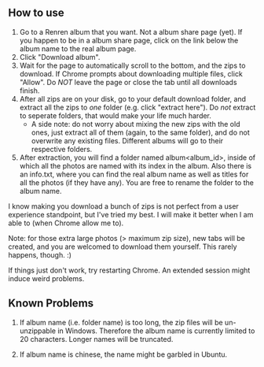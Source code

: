 How to use
----

1. Go to a Renren album that you want. Not a album share page (yet). If you happen to be in a album share page, click on the link below the album name to the real album page. 
2. Click "Download album". 
3. Wait for the page to automatically scroll to the bottom, and the zips to download. If Chrome prompts about downloading multiple files, click "Allow". Do *NOT* leave the page or close the tab until all downloads finish. 
4. After all zips are on your disk, go to your default download folder, and extract all the zips to *one* folder (e.g. click "extract here"). Do *not* extract to seperate folders, that would make your life much harder. 
   * A side note: do not worry about mixing the new zips with the old ones, just extract all of them (again, to the same folder), and do not overwrite any existing files. Different albums will go to their respective folders. 
5. After extraction, you will find a folder named album<album_id>, inside of which all the photos are named with its index in the album. Also there is an info.txt, where you can find the real album name as well as titles for all the photos (if they have any). You are free to rename the folder to the album name. 

I know making you download a bunch of zips is not perfect from a user experience standpoint, but I've tried my best. I will make it better when I am able to (when Chrome allow me to). 

Note: for those extra large photos (> maximum zip size), new tabs will be created, and you are welcomed to download them yourself. This rarely happens, though. :)

If things just don't work, try restarting Chrome. An extended session might induce weird problems. 

Known Problems
----

1. If album name (i.e. folder name) is too long, the zip files will be un-unzippable in Windows. Therefore the album name is currently limited to 20 characters. Longer names will be truncated. 

2. If album name is chinese, the name might be garbled in Ubuntu. 